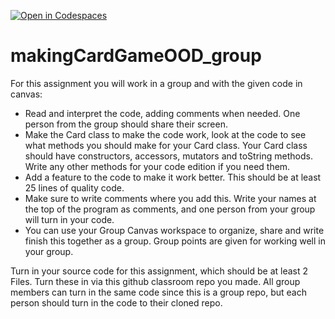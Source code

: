 [![Open in Codespaces](https://classroom.github.com/assets/launch-codespace-2972f46106e565e64193e422d61a12cf1da4916b45550586e14ef0a7c637dd04.svg)](https://classroom.github.com/open-in-codespaces?assignment_repo_id=15782786)
# makingCardGameOOD_group

For this assignment you will work in a group and with the given code in canvas:

* Read and interpret the code, adding comments when needed.  One person from the group should share their screen.
* Make the Card class to make the code work, look at the code to see what methods you should make for your Card class.  Your Card class should have constructors, accessors, mutators and toString methods. Write any other methods for your code edition if you need them.
* Add a feature to the code to make it work better. This should be at least 25 lines of quality code. 
* Make sure to write comments where you add this.  Write your names at the top of the program as comments, and one person from your group will turn in your code.
* You can use your Group Canvas workspace to organize, share and write finish this together as a group.  Group points are given for working well in your group.

Turn in your source code for this assignment, which should be at least 2 Files.  Turn these in via this github classroom repo you made.  All group members can turn in the same code since this is a group repo, but each person should turn in the code to their cloned repo.
